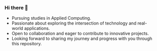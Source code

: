 ### Hi there 👋

- Pursuing studies in Applied Computing.
- Passionate about exploring the intersection of technology and real-world applications.
- Open to collaboration and eager to contribute to innovative projects.
- Looking forward to sharing my journey and progress with you through this repository.

<!--
**Sijia-Hu-1158997/Sijia-Hu-1158997** is a ✨ _special_ ✨ repository because its `README.md` (this file) appears on your GitHub profile.

Here are some ideas to get you started:

- 🔭 I’m currently working on ...
- 🌱 I’m currently learning ...
- 👯 I’m looking to collaborate on ...
- 🤔 I’m looking for help with ...
- 💬 Ask me about ...
- 📫 How to reach me: ...
- 😄 Pronouns: ...
- ⚡ Fun fact: ...
-->
